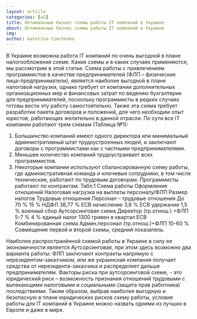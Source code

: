 ```yaml
---
layout: article
categories: [a2]
title: Оптимальные бизнес схемы работы IT компаний в Украине
about: Оптимальные бизнес схемы работы IT компаний в Украине
img: 
author: katerina-timchenko
---
```


В Украине возможна работа IT компаний по очень выгодной в плане налогообложения схеме. Какие схемы и в каких случаях применяются, мы рассмотрим в этой статье.
Схема работы с привлечением программистов в качестве предпринимателей (ФЛП – физические лица-предприниматели), является наиболее выгодной в плане налоговой нагрузки, однако требует от компании дополнительных организационных мер и финансовых затрат по ведению бухгалтерии для предпринимателей, поскольку программисты в редких случаях готовы вести эту работу самостоятельно. Также эта схема требует разработки пакета договоров и положений, для чего необходим опыт юристов, работающих желательно в данной отрасли. 
По сути все IT компании работают трем схемам (Таблица №1):  
1.	Большинство компаний имеют одного директора или минимальный административный штат трудоустроенных людей, и заключают договоры с программистами как с частными предпринимателями.
2.	Меньшее количество компаний трудоустраивает всех программистов.
3.	Некоторые компании используют сбалансированную схему работы, где административная команда и ключевые сотрудники, в том числе технические, работают по трудовым договорам. Программисты работают по контрактам.
Табл.1
Схема работы	Оформление отношений	Налоговая нагрузка на выплаты персоналу/ФЛП	Размер налогов
Трудовые отношения	Персонал – трудовые отношения	До 70 % 	15 % НДФЛ
36,77 % ЕСВ начисление
3,6 % ЕСВ удержание
1,5 % военный сбор
Аутсорсинговая схема
	Директор (тр.отнош.) +ФЛП 	5-7 %	4 % единый налог
1300 гривен в квартал ЕСВ
Комбинированная схема	Админ.персонал (тр.отнош.)+ФЛП	10-60 %	Совмещение первой и второй схемы, средний показатель.

Наиболее распространённой схемой работы в Украине в силу ее экономичности является Аутсорсинговая, при этом здесь возможно два варианта работы: ФЛП заключают контракты напрямую с нерезидентом-заказчиком, или же украинская компания получает средства от нерезидента-заказчика и распределяет дальше предпринимателям.
Факторы риска при аутсорсинговой схеме, - это юридический риск – возможность признания отношений трудовыми с вытекающими налоговыми и социальными (защита прав работника) последствиями.
Таким образом, выбрав наиболее выгодную и безопасную в плане юридических рисков схему работы, условия работы для IT компаний в Украине  можно назвать одними из лучших в Европе и даже в мире.
